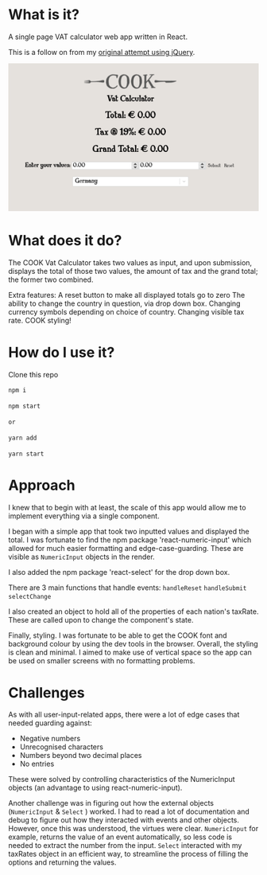 # What is it?

A single page VAT calculator web app written in React.

This is a follow on from my [original attempt using jQuery](https://github.com/wemsteral/COOKvatCalculator).

![ss1](https://github.com/wemsteral/vatCalcReact/blob/master/ss1.png)

# What does it do?

The COOK Vat Calculator takes two values as input, and upon submission, displays the total of those two values, the amount of tax and the grand total; the former two combined.

Extra features:
A reset button to make all displayed totals go to zero
The ability to change the country in question, via drop down box.
Changing currency symbols depending on choice of country.
Changing visible tax rate.
COOK styling!

# How do I use it?

Clone this repo

```
npm i

npm start

or

yarn add

yarn start
```

# Approach

I knew that to begin with at least, the scale of this app would allow me to implement everything via a single component.

I began with a simple app that took two inputted values and displayed the total. I was fortunate to find the npm package 'react-numeric-input' which allowed for much easier formatting and edge-case-guarding. These are visible as `NumericInput` objects in the render.

I also added the npm package 'react-select' for the drop down box.

There are 3 main functions that handle events:
`handleReset`
`handleSubmit`
`selectChange`

I also created an object to hold all of the properties of each nation's taxRate. These are called upon to change the component's state.

Finally, styling. I was fortunate to be able to get the COOK font and background colour by using the dev tools in the browser. Overall, the styling is clean and minimal. I aimed to make use of vertical space so the app can be used on smaller screens with no formatting problems.

# Challenges

As with all user-input-related apps, there were a lot of edge cases that needed guarding against:

- Negative numbers
- Unrecognised characters
- Numbers beyond two decimal places
- No entries

These were solved by controlling characteristics of the NumericInput objects (an advantage to using react-numeric-input).

Another challenge was in figuring out how the external objects (`NumericInput` & `Select` ) worked. I had to read a lot of documentation and debug to figure out how they interacted with events and other objects. However, once this was understood, the virtues were clear. `NumericInput` for example, returns the value of an event automatically, so less code is needed to extract the number from the input. `Select` interacted with my taxRates object in an efficient way, to streamline the process of filling the options and returning the values.
